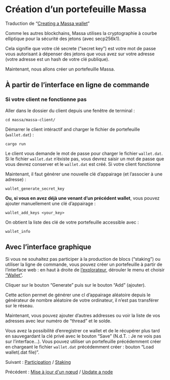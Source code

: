 # Création d’un portefeuille Massa

Traduction de “[Creating a Massa wallet](https://docs.massa.net/en/latest/testnet/wallet.html)”

Comme les autres blockchains, Massa utilises la cryptographie à courbe elliptique pour la sécurité des jetons (avec secp256k1).

Cela signifie que votre clé secrete (“secret key”) est votre mot de passe vous autorisant à dépenser des jetons que vous avez sur votre adresse (votre adresse est un hash de votre clé publique).

Maintenant, nous allons créer un portefeuille Massa.

## À partir de l’interface en ligne de commande

### Si votre client ne fonctionne pas

Aller dans le dossier du client depuis une fenêtre de terminal :

`cd massa/massa-client/`

Démarrer le client intéractif and charger le fichier de portefeuille (`wallet.dat`) :

`cargo run`

Le client vous demande le mot de passe pour charger le fichier `wallet.dat`. Si le fichier `wallet.dat` n’éxiste pas, vous devrez saisir un mot de passe que vous devrez conserver et le `wallet.dat` est créé.
Si votre client fonctionne

Maintenant, il faut générer une nouvelle clé d’appairage (et l’associer à une adresse) :

`wallet_generate_secret_key`

**Ou, si vous en avez déjà une venant d’un précédent wallet**, vous pouvez ajouter manuellement une clé d’appairage :

`wallet_add_keys <your_key>`

On obtient la liste des clé de votre portefeuille accessible avec :

`wallet_info`

## Avec l’interface graphique

Si vous ne souhaitez pas participer à la production de blocs (“staking”) ou utiliser la ligne de commande, vous pouvez créer un portefeuille à partir de l’interface web : en haut à droite de [l’explorateur](https://massa.net/testnet/), dérouler le menu et choisir [“Wallet”](https://massa.net/testnet/wallet).

Cliquer sur le bouton “Generate” puis sur le bouton “Add” (ajouter).

Cette action permet de générer une cl d’appairage aléatoire depuis le générateur de nombre aléatoire de votre ordinateur, il n’est pas transférer sur le réseau.

Maintenant, vous pouvez ajouter d’autres addresses ou voir la liste de vos adresses avec leur numéro de “thread” et le solde.

Vous avez la possibilité d’enregistrer ce wallet et de le récupérer plus tard en sauvegardant la clé privé avec le bouton “Save” (N.d.T. : Je ne vois pas sur l’interface…).
Vous pouvez utiliser un portefeuille précédemment créer en chargeant le fichier `wallet.dat` précédemment créer : bouton “Load wallet(.dat file)”.

Suivant : [Participation](./Staking.md) / [Staking](https://docs.massa.net/en/latest/testnet/staking.html)

Précédent : [Mise à jour d'un nœud](./Update.md) / [Update a node](https://docs.massa.net/en/latest/testnet/update.html)
